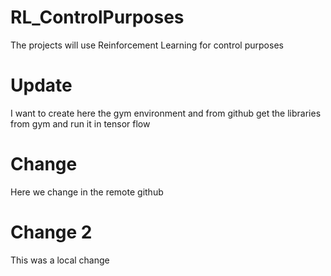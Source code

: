 # RL_ControlPurposes
The projects will use Reinforcement Learning for control purposes

# Update
I want to create here the gym environment and from github get the libraries from gym
and run it in tensor flow

# Change
Here we change in the remote github

# Change 2
This was a local change
